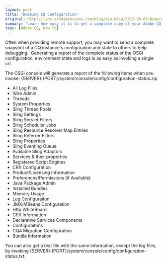 ```yaml
---
layout: post
title: "Dumping CQ Configuration"
original: http://labs.sixdimensions.com/blog/dan-klco/2012-09-07/dumping-cq-configuration
summary: "Learn how easy it is to get a complete copy of your Adobe CQ configuration"
tags: [Adobe CQ, How To]
---
```


Often when providing remote support, you may want to send a complete snapshot of a CQ instance's configuration and state to others to help debugging.&nbsp; Generating a report of the complete status of the OSGi configuration, environment state and logs is as easy as invoking a single url.&nbsp;

The OSGi console will generate a report of the following items when you invoke: {SERVER}:{PORT}/system/console/config/configuration-status.zip

*   All Log Files
*   Wire Admin
*   Threads
*   System Properties
*   Sling Thread Pools
*   Sling Settings
*   Sling Servlet Filters
*   Sling Scheduler Jobs
*   Sling Resource Resolver Map Entries
*   Sling Referrer Filters
*   Sling Properties
*   Sling Eventing Queue
*   Available Sling Adaptors
*   Services &amp; their properties
*   Registered Script Engines
*   CRX Configuration
*   Product/Licensing Information
*   Preferences/Permissions (if Available)
*   Java Package Admin
*   Installed Bundles
*   Memory Usage
*   Log Configuraiton
*   JMX/MBeans Configuration
*   Http WhiteBoard
*   GFX Information
*   Declarative Services Components
*   Configuraitons
*   CQ4 Migration Configuration
*   Bundle Information

You can also get a text file with the same information, except the log files, by invoking {SERVER}:{PORT}/system/console/config/configuration-status.txt.  